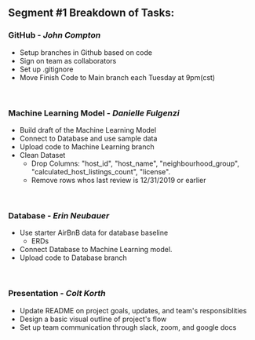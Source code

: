 ## Segment #1 Breakdown of Tasks:

### **GitHub - _John Compton_**
+ Setup branches in Github based on code
+ Sign on team as collaborators
+ Set up .gitignore
+ Move Finish Code to Main branch each Tuesday at 9pm(cst)

&nbsp;

### **Machine Learning Model - _Danielle Fulgenzi_**
+ Build draft of the Machine Learning Model
+ Connect to Database and use sample data
+ Upload code to Machine Learning branch 
+ Clean Dataset
    - Drop Columns: "host_id", "host_name", "neighbourhood_group", "calculated_host_listings_count", "license".
    - Remove rows whos last review is 12/31/2019 or earlier

&nbsp;

### **Database - _Erin Neubauer_**
+ Use starter AirBnB data for database baseline
    - ERDs
+ Connect Database to Machine Learning model.  
+ Upload code to Database branch

&nbsp;

### **Presentation - _Colt Korth_**
+ Update README on project goals, updates, and team's responsiblities 
+ Design a basic visual outline of project's flow
+ Set up team communication through slack, zoom, and google docs

